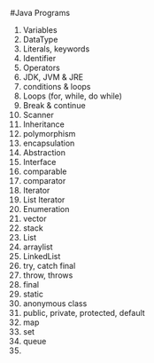 #Java Programs

1. Variables
2. DataType
3. Literals, keywords
4. Identifier
5. Operators
6. JDK, JVM & JRE
7. conditions & loops
8. Loops (for, while, do while)
9. Break & continue
10. Scanner
11. Inheritance
12. polymorphism
13. encapsulation
14. Abstraction
15. Interface
16. comparable
17. comparator
18. Iterator
19. List Iterator
20. Enumeration
21. vector
22. stack
23. List
24. arraylist
25. LinkedList
26. try, catch final
27. throw, throws
28. final
29. static
30. anonymous class
31. public, private, protected, default
32. map
33. set
34. queue
35. 